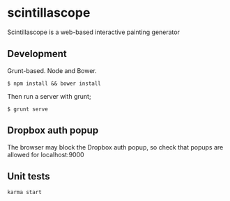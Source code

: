 # scintillascope

Scintillascope is a web-based interactive painting generator


## Development

Grunt-based. Node and Bower.

```
$ npm install && bower install
```

Then run a server with grunt;

```
$ grunt serve
```

## Dropbox auth popup

The browser may block the Dropbox auth popup, so check that popups are allowed for localhost:9000

## Unit tests

```
karma start
```
